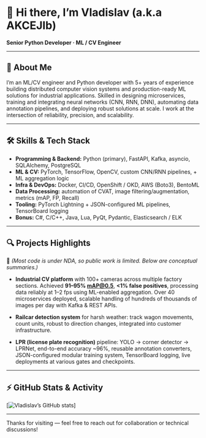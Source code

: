 # 👋 Hi there, I’m Vladislav (a.k.a AKCEJIb)

**Senior Python Developer · ML / CV Engineer**

---

## 🚀 About Me

I’m an ML/CV engineer and Python developer with 5+ years of experience building distributed computer vision systems and production-ready ML solutions for industrial applications. Skilled in designing microservices, training and integrating neural networks (CNN, RNN, DNN), automating data annotation pipelines, and deploying robust solutions at scale. I work at the intersection of reliability, precision, and scalability.

---

## 🛠️ Skills & Tech Stack

- **Programming & Backend:** Python (primary), FastAPI, Kafka, asyncio, SQLAlchemy, PostgreSQL  
- **ML & CV:** PyTorch, TensorFlow, OpenCV, custom CNN/RNN pipelines, + ML aggregation logic  
- **Infra & DevOps:** Docker, CI/CD, OpenShift / OKD, AWS (Boto3), BentoML  
- **Data Processing:** automation of CVAT, image filtering/augmentation, metrics (mAP, FP, Recall)  
- **Tooling:** PyTorch Lightning + JSON-configured ML pipelines, TensorBoard logging  
- **Bonus:** C#, C/C++, Java, Lua, PyQt, Pydantic, Elasticsearch / ELK

---

## 🔍 Projects Highlights

🚧 *(Most code is under NDA, so public work is limited. Below are conceptual summaries.)*

- **Industrial CV platform** with 100+ cameras across multiple factory sections. Achieved **91–95% mAP@0.5**, **<1% false positives**, processing data reliably at 1–2 fps using ML-enabled aggregation. Over 40 microservices deployed, scalable handling of hundreds of thousands of images per day with Kafka & REST APIs.

- **Railcar detection system** for harsh weather: track wagon movements, count units, robust to direction changes, integrated into customer infrastructure.

- **LPR (license plate recognition)** pipeline: YOLO → corner detector → LPRNet, end-to-end accuracy ~96%, reusable annotation converters, JSON-configured modular training system, TensorBoard logging, live deployments at various gates and checkpoints.

---

## ⚡ GitHub Stats & Activity

[![Vladislav’s GitHub stats](https://github-readme-stats.vercel.app/api?username=AKCEJIb&show_icons=true&count_private=false&theme=default)]

---

Thanks for visiting — feel free to reach out for collaboration or technical discussions!
